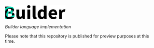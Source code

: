 <img src=docs/logo.png width=200 alt=Builder><br />

_Builder language implementation_

Please note that this repository is published for preview purposes at this time.
